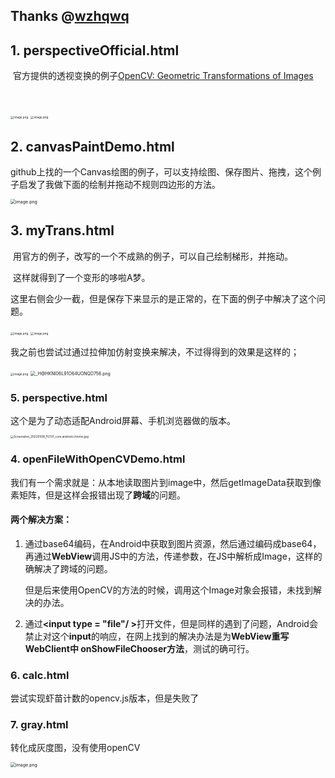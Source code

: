 ## Thanks @<a href="https://github.com/wzhqwq">wzhqwq</a>
## 1. perspectiveOfficial.html

​	官方提供的透视变换的例子[OpenCV: Geometric Transformations of Images](https://docs.opencv.org/3.4/dd/d52/tutorial_js_geometric_transformations.html)

​     

<img src="https://s2.loli.net/2022/05/07/znxiOrQS74jKfto.png" alt="image.png" style="zoom: 33%;" />

<img src="https://s2.loli.net/2022/05/07/oXG8TzSKYwUsJVc.png" alt="image.png" style="zoom: 33%;" />



## 2. canvasPaintDemo.html

​	github上找的一个Canvas绘图的例子，可以支持绘图、保存图片、拖拽，这个例子启发了我做下面的绘制并拖动不规则四边形的方法。

<img src="https://s2.loli.net/2022/05/07/Pqf6sZVuU5KrIan.png" alt="image.png" style="zoom: 50%;" />

## 3. myTrans.html

​	 用官方的例子，改写的一个不成熟的例子，可以自己绘制梯形，并拖动。

​     这样就得到了一个变形的哆啦A梦。

​	 这里右侧会少一截，但是保存下来显示的是正常的，在下面的例子中解决了这个问题。

<img src="https://s2.loli.net/2022/05/07/EjFZa7PlBkfdexY.png" alt="image.png" style="zoom: 33%;" />

<img src="https://s2.loli.net/2022/05/07/YjfSQw64Il5aqvy.png" alt="image.png" style="zoom:33%;" />



​	我之前也尝试过通过拉伸加仿射变换来解决，不过得得到的效果是这样的；

<img src="https://s2.loli.net/2022/05/07/tFaAMrDpfJumCPQ.png" alt="image.png" style="zoom: 33%;" />

<img src="https://s2.loli.net/2022/05/07/fCKenkgzIY1EQU7.png" alt="_H@HKNI06L91O64UONQD756.png" style="zoom: 50%;" />

### 5. perspective.html

这个是为了动态适配Android屏幕、手机浏览器做的版本。

<img src="https://s2.loli.net/2022/05/08/6WiZGCU8u7NJV5e.jpg" alt="Screenshot_20220508_112131_com.android.chrome.jpg" style="zoom: 33%;" />

### 4. openFileWithOpenCVDemo.html

​	我们有一个需求就是：从本地读取图片到image中，然后getImageData获取到像素矩阵，但是这样会报错出现了<b>跨域</b>的问题。

####    两个解决方案：

   1. 通过base64编码，在Android中获取到图片资源，然后通过编码成base64，再通过<b>WebView</b>调用JS中的方法，传递参数，在JS中解析成Image，这样的确解决了跨域的问题。

      但是后来使用OpenCV的方法的时候，调用这个Image对象会报错，未找到解决的办法。

   2. 通过<b><input type = "file"/ ></b>打开文件，但是同样的遇到了问题，Android会禁止对这个<b>input</b>的响应，在网上找到的解决办法是为<b>WebView重写WebClient中 onShowFileChooser方法</b>，测试的确可行。

### 6. calc.html

尝试实现虾苗计数的opencv.js版本，但是失败了

### 7. gray.html

转化成灰度图，没有使用openCV

<img src="https://s2.loli.net/2022/05/07/947cxX2TCBp6nRO.png" alt="image.png" style="zoom:50%;" />



